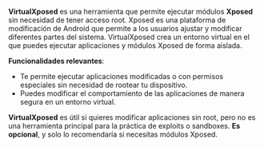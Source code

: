 **VirtualXposed** es una herramienta que permite ejecutar módulos **Xposed** sin necesidad de tener acceso root. Xposed es una plataforma de modificación de Android que permite a los usuarios ajustar y modificar diferentes partes del sistema. VirtualXposed crea un entorno virtual en el que puedes ejecutar aplicaciones y módulos Xposed de forma aislada.

**Funcionalidades relevantes**:
- Te permite ejecutar aplicaciones modificadas o con permisos especiales sin necesidad de rootear tu dispositivo.
- Puedes modificar el comportamiento de las aplicaciones de manera segura en un entorno virtual.

**VirtualXposed** es útil si quieres modificar aplicaciones sin root, pero no es una herramienta principal para la práctica de exploits o sandboxes. **Es opcional**, y solo lo recomendaría si necesitas módulos Xposed.
